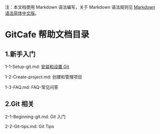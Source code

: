 注：本文档使用 Markdown 语法编写，关于 Markdown 语法规则见 [Markdown 语法简体中文版](/riku/Markdown-Syntax-CN/blob/master/syntax.md#code)。

# GitCafe 帮助文档目录

## 1.新手入门

1-1-Setup-git.md: [安装和设置 Git](1-1-Setup-git.md)

1-2-Create-project.md: 创建和管理项目

1-3-FAQ.md: FAQ-常见问答

## 2.Git 相关

2-1-Beginning-git.md: Git 入门

2-2-Git-tips.md: Git Tips

